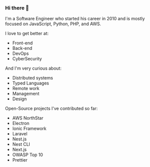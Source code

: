 ### Hi there 👋

I'm a Software Engineer who started his career in 2010 and is mostly focused on JavaScript, Python, PHP, and AWS.

I love to get better at:
- Front-end
- Back-end
- DevOps
- CyberSecurity

And I'm very curious about:
- Distributed systems
- Typed Languages
- Remote work
- Management
- Design

Open-Source projects I've contributed so far:
- AWS NorthStar
- Electron
- Ionic Framework
- Laravel
- Nest.js
- Nest CLI
- Next.js
- OWASP Top 10
- Prettier

